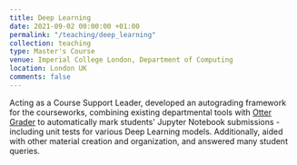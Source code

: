 ```yaml
---
title: Deep Learning
date: 2021-09-02 00:00:00 +01:00
permalink: "/teaching/deep_learning"
collection: teaching
type: Master's Course
venue: Imperial College London, Department of Computing
location: London UK
comments: false
---
```

Acting as a Course Support Leader, developed an autograding framework for the courseworks, combining existing departmental tools with <a href="https://otter-grader.readthedocs.io/en/latest/">Otter Grader</a> to automatically mark students' Jupyter Notebook submissions - including unit tests for various Deep Learning models. Additionally, aided with other material creation and organization, and answered many student queries.